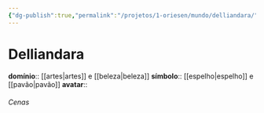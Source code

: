 ```yaml
---
{"dg-publish":true,"permalink":"/projetos/1-oriesen/mundo/delliandara/","dgHomeLink":true,"dgPassFrontmatter":false}
---
```



# Delliandara
**domínio**:: [[artes|artes]] e [[beleza|beleza]]
**símbolo**:: [[espelho|espelho]] e [[pavão|pavão]]
**avatar**:: 

###### Cenas

